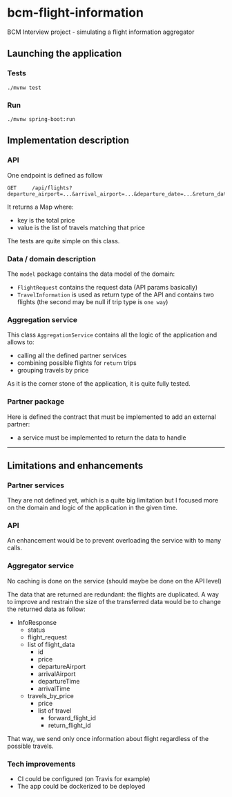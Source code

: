 # bcm-flight-information
BCM Interview project - simulating a flight information aggregator

## Launching the application

### Tests

```
./mvnw test
```

### Run

```
./mvnw spring-boot:run
```

## Implementation description

### API

One endpoint is defined as follow

```
GET     /api/flights?departure_airport=...&arrival_airport=...&departure_date=...&return_date=...&tripType=R|OW
```

It returns a Map where:

- key is the total price
- value is the list of travels matching that price

The tests are quite simple on this class.

### Data / domain description

The `model` package contains the data model of the domain:

- `FlightRequest` contains the request data (API params basically)
- `TravelInformation` is used as return type of the API and contains two flights (the second may be null if trip type is `one way`)

### Aggregation service

This class `AggregationService` contains all the logic of the application and allows to:

- calling all the defined partner services
- combining possible flights for `return` trips
- grouping travels by price

As it is the corner stone of the application, it is quite fully tested.

### Partner package

Here is defined the contract that must be implemented to add an external partner:

- a service must be implemented to return the data to handle

---

## Limitations and enhancements

### Partner services

They are not defined yet, which is a quite big limitation but I focused more on the domain and logic of the application in the given time.

### API

An enhancement would be to prevent overloading the service with to many calls.

### Aggregator service

No caching is done on the service (should maybe be done on the API level)

The data that are returned are redundant: the flights are duplicated. A way to improve and restrain the size of the transferred data would be to change the returned data as follow:

- InfoResponse
  - status
  - flight_request
  - list of flight_data
    - id
    - price
    - departureAirport
    - arrivalAirport
    - departureTime
    - arrivalTime
  - travels_by_price
    - price
    - list of travel
      - forward_flight_id
      - return_flight_id

That way, we send only once information about flight regardless of the possible travels.

### Tech improvements

- CI could be configured (on Travis for example)
- The app could be dockerized to be deployed
